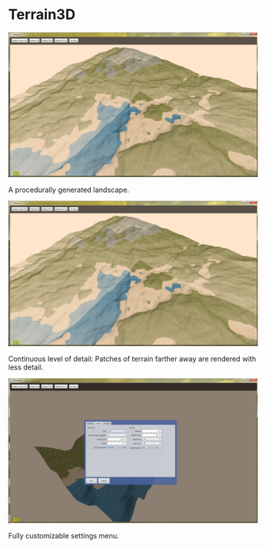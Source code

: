 Terrain3D
=========

![ScreenShot](./Screenshots/demo_lod.png)

A procedurally generated landscape.

![ScreenShot](./Screenshots/demo_lod.png)

Continuous level of detail: Patches of terrain farther away are rendered with less detail.

![ScreenShot](./Screenshots/demo_settings.png)

Fully customizable settings menu.